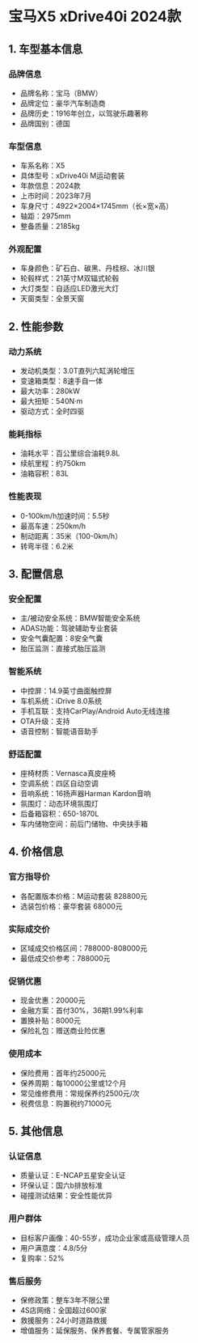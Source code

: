 # 宝马X5 xDrive40i 2024款

## 1. 车型基本信息
### 品牌信息
- 品牌名称：宝马（BMW）
- 品牌定位：豪华汽车制造商
- 品牌历史：1916年创立，以驾驶乐趣著称
- 品牌国别：德国

### 车型信息
- 车系名称：X5
- 具体型号：xDrive40i M运动套装
- 年款信息：2024款
- 上市时间：2023年7月
- 车身尺寸：4922×2004×1745mm（长×宽×高）
- 轴距：2975mm
- 整备质量：2185kg

### 外观配置
- 车身颜色：矿石白、碳黑、丹桂棕、冰川银
- 轮毂样式：21英寸M双辐式轮毂
- 大灯类型：自适应LED激光大灯
- 天窗类型：全景天窗

## 2. 性能参数
### 动力系统
- 发动机类型：3.0T直列六缸涡轮增压
- 变速箱类型：8速手自一体
- 最大功率：280kW
- 最大扭矩：540N·m
- 驱动方式：全时四驱

### 能耗指标
- 油耗水平：百公里综合油耗9.8L
- 续航里程：约750km
- 油箱容积：83L

### 性能表现
- 0-100km/h加速时间：5.5秒
- 最高车速：250km/h
- 制动距离：35米（100-0km/h）
- 转弯半径：6.2米

## 3. 配置信息
### 安全配置
- 主/被动安全系统：BMW智能安全系统
- ADAS功能：驾驶辅助专业套装
- 安全气囊配置：8安全气囊
- 胎压监测：直接式胎压监测

### 智能系统
- 中控屏：14.9英寸曲面触控屏
- 车机系统：iDrive 8.0系统
- 手机互联：支持CarPlay/Android Auto无线连接
- OTA升级：支持
- 语音控制：智能语音助手

### 舒适配置
- 座椅材质：Vernasca真皮座椅
- 空调系统：四区自动空调
- 音响系统：16扬声器Harman Kardon音响
- 氛围灯：动态环境氛围灯
- 后备箱容积：650-1870L
- 车内储物空间：前后门储物、中央扶手箱

## 4. 价格信息
### 官方指导价
- 各配置版本价格：M运动套装 828800元
- 选装包价格：豪华套装 68000元

### 实际成交价
- 区域成交价格区间：788000-808000元
- 最低成交价参考：788000元

### 促销优惠
- 现金优惠：20000元
- 金融方案：首付30%，36期1.99%利率
- 置换补贴：8000元
- 保险礼包：赠送商业险优惠

### 使用成本
- 保险费用：首年约25000元
- 保养周期：每10000公里或12个月
- 常见维修费用：常规保养约2500元/次
- 税费信息：购置税约71000元

## 5. 其他信息
### 认证信息
- 质量认证：E-NCAP五星安全认证
- 环保认证：国六b排放标准
- 碰撞测试结果：安全性能优异

### 用户群体
- 目标客户画像：40-55岁，成功企业家或高级管理人员
- 用户满意度：4.8/5分
- 复购率：52%

### 售后服务
- 保修政策：整车3年不限公里
- 4S店网络：全国超过600家
- 救援服务：24小时道路救援
- 增值服务：延保服务、保养套餐、专属管家服务